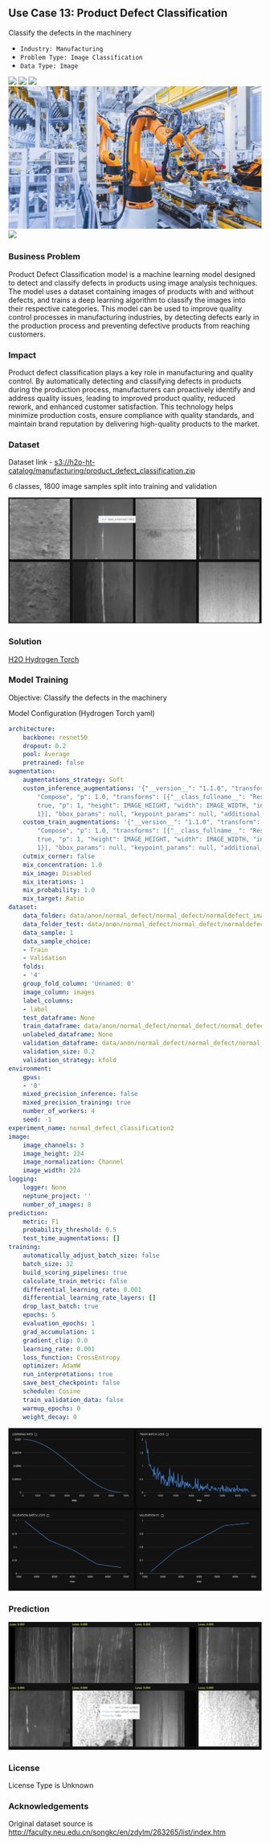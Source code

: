 ## Use Case 13: Product Defect Classification

Classify the defects in the machinery

- `Industry: Manufacturing`
- `Problem Type: Image Classification`
- `Data Type: Image`

![](https://github.com/h2oai/ht-catalog/blob/646864e3c695f7c721514159bd6c59520dab7438/Assets/use-cases/product_defect_classification/cover.png)
![](https://github.com/h2oai/ht-catalog/blob/646864e3c695f7c721514159bd6c59520dab7438/Assets/use-cases/product_defect_classification/cover.jpg)
![](https://github.com/h2oai/ht-catalog/blob/646864e3c695f7c721514159bd6c59520dab7438/Assets/use-cases/product_defect_classification/cover.jpeg)
![](https://github.com/h2oai/ht-catalog/blob/646864e3c695f7c721514159bd6c59520dab7438/Assets/use-cases/product_defect_classification/cover.webp)
![](https://github.com/h2oai/ht-catalog/blob/646864e3c695f7c721514159bd6c59520dab7438/Assets/use-cases/product_defect_classification/cover)

### Business Problem 

Product Defect Classification model is a machine learning model designed to detect and classify defects in products using image analysis techniques. The model uses a dataset containing images of products with and without defects, and trains a deep learning algorithm to classify the images into their respective categories. This model can be used to improve quality control processes in manufacturing industries, by detecting defects early in the production process and preventing defective products from reaching customers.

### Impact

Product defect classification plays a key role in manufacturing and quality control. By automatically detecting and classifying defects in products during the production process, manufacturers can proactively identify and address quality issues, leading to improved product quality, reduced rework, and enhanced customer satisfaction. This technology helps minimize production costs, ensure compliance with quality standards, and maintain brand reputation by delivering high-quality products to the market.

### Dataset

Dataset link - [s3://h2o-ht-catalog/manufacturing/product_defect_classification.zip](https://h2o-ht-catalog.s3.amazonaws.com/manufacturing/product_defect_classification.zip)

6 classes, 1800 image samples split into training and validation 

![train data](https://github.com/h2oai/ht-catalog/blob/646864e3c695f7c721514159bd6c59520dab7438/Assets/use-cases/product_defect_classification/train%20data.png)

### Solution

[H2O Hydrogen Torch](https://docs.h2o.ai/h2o-hydrogen-torch/)

### Model Training

Objective: Classify the defects in the machinery

Model Configuration (Hydrogen Torch yaml)

```yaml
architecture:
    backbone: resnet50
    dropout: 0.2
    pool: Average
    pretrained: false
augmentation:
    augmentations_strategy: Soft
    custom_inference_augmentations: '{"__version__": "1.1.0", "transform": {"__class_fullname__":
        "Compose", "p": 1.0, "transforms": [{"__class_fullname__": "Resize", "always_apply":
        true, "p": 1, "height": IMAGE_HEIGHT, "width": IMAGE_WIDTH, "interpolation":
        1}], "bbox_params": null, "keypoint_params": null, "additional_targets": {}}}'
    custom_train_augmentations: '{"__version__": "1.1.0", "transform": {"__class_fullname__":
        "Compose", "p": 1.0, "transforms": [{"__class_fullname__": "Resize", "always_apply":
        true, "p": 1, "height": IMAGE_HEIGHT, "width": IMAGE_WIDTH, "interpolation":
        1}], "bbox_params": null, "keypoint_params": null, "additional_targets": {}}}'
    cutmix_corner: false
    mix_concentration: 1.0
    mix_image: Disabled
    mix_iterations: 1
    mix_probability: 1.0
    mix_target: Ratio
dataset:
    data_folder: data/anon/normal_defect/normal_defect/normaldefect_image/
    data_folder_test: data/anon/normal_defect/normal_defect/normaldefect_image/
    data_sample: 1
    data_sample_choice:
    - Train
    - Validation
    folds:
    - '4'
    group_fold_column: 'Unnamed: 0'
    image_column: images
    label_columns:
    - label
    test_dataframe: None
    train_dataframe: data/anon/normal_defect/normal_defect/normal_defect_dataset.csv
    unlabeled_dataframe: None
    validation_dataframe: data/anon/normal_defect/normal_defect/normal_defect_dataset2.csv
    validation_size: 0.2
    validation_strategy: kfold
environment:
    gpus:
    - '0'
    mixed_precision_inference: false
    mixed_precision_training: true
    number_of_workers: 4
    seed: -1
experiment_name: normal_defect_classification2
image:
    image_channels: 3
    image_height: 224
    image_normalization: Channel
    image_width: 224
logging:
    logger: None
    neptune_project: ''
    number_of_images: 8
prediction:
    metric: F1
    probability_threshold: 0.5
    test_time_augmentations: []
training:
    automatically_adjust_batch_size: false
    batch_size: 32
    build_scoring_pipelines: true
    calculate_train_metric: false
    differential_learning_rate: 0.001
    differential_learning_rate_layers: []
    drop_last_batch: true
    epochs: 5
    evaluation_epochs: 1
    grad_accumulation: 1
    gradient_clip: 0.0
    learning_rate: 0.001
    loss_function: CrossEntropy
    optimizer: AdamW
    run_interpretations: true
    save_best_checkpoint: false
    schedule: Cosine
    train_validation_data: false
    warmup_epochs: 0
    weight_decay: 0

```

![chart](https://github.com/h2oai/ht-catalog/blob/646864e3c695f7c721514159bd6c59520dab7438/Assets/use-cases/product_defect_classification/chart.png)


### Prediction

![Predictions](https://github.com/h2oai/ht-catalog/blob/646864e3c695f7c721514159bd6c59520dab7438/Assets/use-cases/product_defect_classification/Validation%20Predictions.png)

### License

License Type is Unknown

### Acknowledgements

Original dataset source is http://faculty.neu.edu.cn/songkc/en/zdylm/263265/list/index.htm
